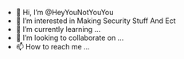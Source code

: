 - 👋 Hi, I’m @HeyYouNotYouYou
- 👀 I’m interested in Making Security Stuff And Ect
- 🌱 I’m currently learning ...
- 💞️ I’m looking to collaborate on ...
- 📫 How to reach me ...

<!---
HEYYOUNOTYOUYOu/HeyYouNotYouYou is a ✨ special ✨ repository because its `README.md` (this file) appears on your GitHub profile.
You can click the Preview link to take a look at your changes.
--->
